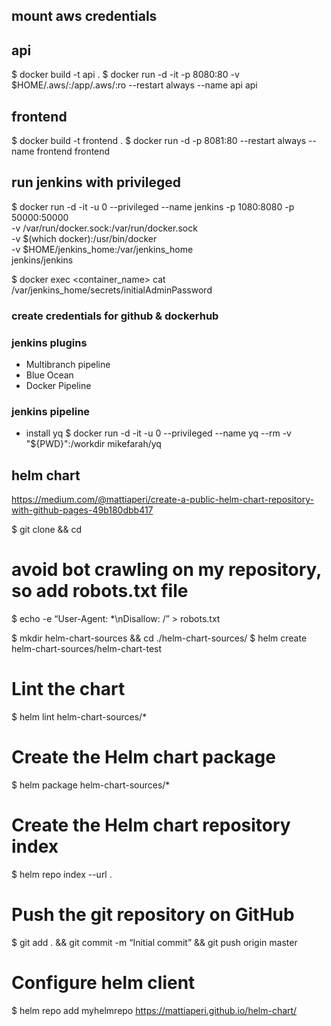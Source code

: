 ## mount aws credentials
## api
$ docker build -t api .
$ docker run -d -it -p 8080:80 -v $HOME/.aws/:/app/.aws/:ro --restart always --name api api 

## frontend
$ docker build -t frontend .
$ docker run -d -p 8081:80 --restart always --name frontend frontend

## run jenkins with privileged
$ docker run -d -it -u 0 --privileged --name jenkins -p 1080:8080 -p 50000:50000 \
  -v /var/run/docker.sock:/var/run/docker.sock \
  -v $(which docker):/usr/bin/docker \
  -v $HOME/jenkins_home:/var/jenkins_home \
  jenkins/jenkins

$ docker exec <container_name> cat /var/jenkins_home/secrets/initialAdminPassword

### create credentials for github & dockerhub
### jenkins plugins
- Multibranch pipeline
- Blue Ocean
- Docker Pipeline
### jenkins pipeline
- install yq
$ docker run -d -it -u 0 --privileged --name yq --rm -v "${PWD}":/workdir mikefarah/yq


## helm chart
https://medium.com/@mattiaperi/create-a-public-helm-chart-repository-with-github-pages-49b180dbb417

$ git clone <github-repo> && cd
# avoid bot crawling on my repository, so add robots.txt file
$ echo -e “User-Agent: *\nDisallow: /” > robots.txt

$ mkdir helm-chart-sources && cd ./helm-chart-sources/
$ helm create helm-chart-sources/helm-chart-test

# Lint the chart
$ helm lint helm-chart-sources/*

# Create the Helm chart package
$ helm package helm-chart-sources/*

# Create the Helm chart repository index
$ helm repo index --url <github-repo> .

# Push the git repository on GitHub
$ git add . && git commit -m “Initial commit” && git push origin master

# Configure helm client
$ helm repo add myhelmrepo https://mattiaperi.github.io/helm-chart/

